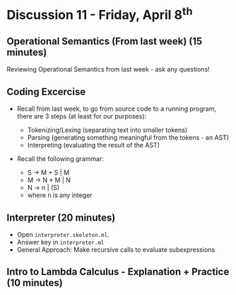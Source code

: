 # Discussion 11 - Friday, April 8<sup>th</sup>

## Operational Semantics (From last week) (15 minutes)
Reviewing Operational Semantics from last week - ask any questions!  

## Coding Excercise
* Recall from last week, to go from source code to a running program, there are 3 steps (at least for our purposes):
    * Tokenizing/Lexing (separating text into smaller tokens)
    * Parsing (generating something meaningful from the tokens - an AST)
    * Interpreting (evaluating the result of the AST) 

* Recall the following grammar:
    * S -> M + S | M
    * M -> N * M | N
    * N -> n | (S)
    * where n is any integer

## Interpreter (20 minutes)
* Open `interpreter.skeleton.ml`.
* Answer key in `interpreter.ml`
* General Approach: Make recursive calls to evaluate subexpressions

## Intro to Lambda Calculus - Explanation + Practice (10 minutes)
